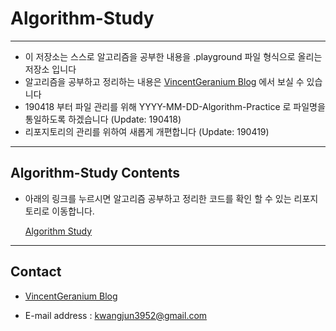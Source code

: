 # Algorithm-Study

---

- 이 저장소는 스스로 알고리즘을 공부한 내용을 .playground 파일 형식으로 올리는 저장소 입니다 
- 알고리즘을 공부하고 정리하는 내용은 [VincentGeranium Blog](https://vincentgeranium.github.io/) 에서 보실 수 있습니다
- 190418 부터 파일 관리를 위해 YYYY-MM-DD-Algorithm-Practice 로 파일명을 통일하도록 하겠습니다 (Update: 190418)
- 리포지토리의 관리를 위하여 새롭게 개편합니다 (Update: 190419)

---

## Algorithm-Study Contents
- 아래의 링크를 누르시면 알고리즘 공부하고 정리한 코드를 확인 할 수 있는 리포지토리로 이동합니다.

  [Algorithm Study](./Algorithm-Practice/README.md)

---
## Contact

- [VincentGeranium Blog](https://vincentgeranium.github.io/)

- E-mail address : kwangjun3952@gmail.com
